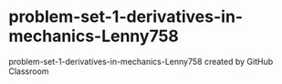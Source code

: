 # problem-set-1-derivatives-in-mechanics-Lenny758
problem-set-1-derivatives-in-mechanics-Lenny758 created by GitHub Classroom
